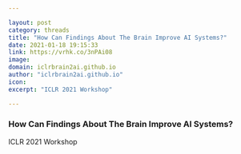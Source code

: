 ```yaml
---

layout: post
category: threads
title: "How Can Findings About The Brain Improve AI Systems?"
date: 2021-01-18 19:15:33
link: https://vrhk.co/3nPAi08
image: 
domain: iclrbrain2ai.github.io
author: "iclrbrain2ai.github.io"
icon: 
excerpt: "ICLR 2021 Workshop"

---
```


### How Can Findings About The Brain Improve AI Systems?

ICLR 2021 Workshop